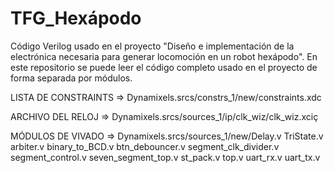 # TFG_Hexápodo
Código Verilog usado en el proyecto "Diseño e implementación de la electrónica necesaria para generar locomoción en un robot hexápodo".
En este repositorio se puede leer el código completo usado en el proyecto de forma separada por módulos. 

LISTA DE CONSTRAINTS => Dynamixels.srcs/constrs_1/new/constraints.xdc

ARCHIVO DEL RELOJ => Dynamixels.srcs/sources_1/ip/clk_wiz/clk_wiz.xciç

MÓDULOS DE VIVADO => Dynamixels.srcs/sources_1/new/Delay.v
                                                   TriState.v
                                                   arbiter.v
                                                   binary_to_BCD.v
                                                   btn_debouncer.v
                                                   segment_clk_divider.v
                                                   segment_control.v
                                                   seven_segment_top.v
                                                   st_pack.v
                                                   top.v
                                                   uart_rx.v
                                                   uart_tx.v
